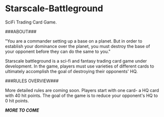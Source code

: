 # Starscale-Battleground
SciFi Trading Card Game.

###ABOUT###

"You are a commander setting up a base on a planet. But in order to establish your dominance over the planet, you must destroy the base of your opponent before
they can do the same to you."

Starscale battleground is a sci-fi and fantasy trading card game under development. In the game, players must use varieties of different cards to 
ultimately accomplish the goal of destroying their opponents' HQ. 

###RULES OVERVIEW###

More detailed rules are coming soon.
Players start with one card- a HQ card with 40 hit points. The goal of the game is to reduce your opponent's HQ to 0 hit points.

***MORE TO COME***




